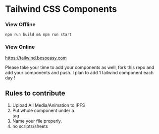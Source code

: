 # Tailwind CSS Components

### View Offline

`npm run build && npm run start`

### View Online

https://tailwind.besoeasy.com

Please take your time to add your components as well, fork this repo and add your components and push. I plan to add 1 tailwind component each day !


## Rules to contribute

1. Upload All Media/Animation to IPFS
2. Put whole component under a <div> tag
3. Name your file properly.
3. no scripts/sheets
